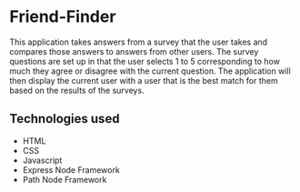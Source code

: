 # Friend-Finder
This application takes answers from a survey that the user takes and compares those answers to answers from other users.  The survey questions are set up in that the user selects 1 to 5 corresponding to how much they agree or disagree with the current question.  The application will then display the current user with a user that is the best match for them based on the results of the surveys.

## Technologies used
* HTML
* CSS
* Javascript
* Express Node Framework
* Path Node Framework